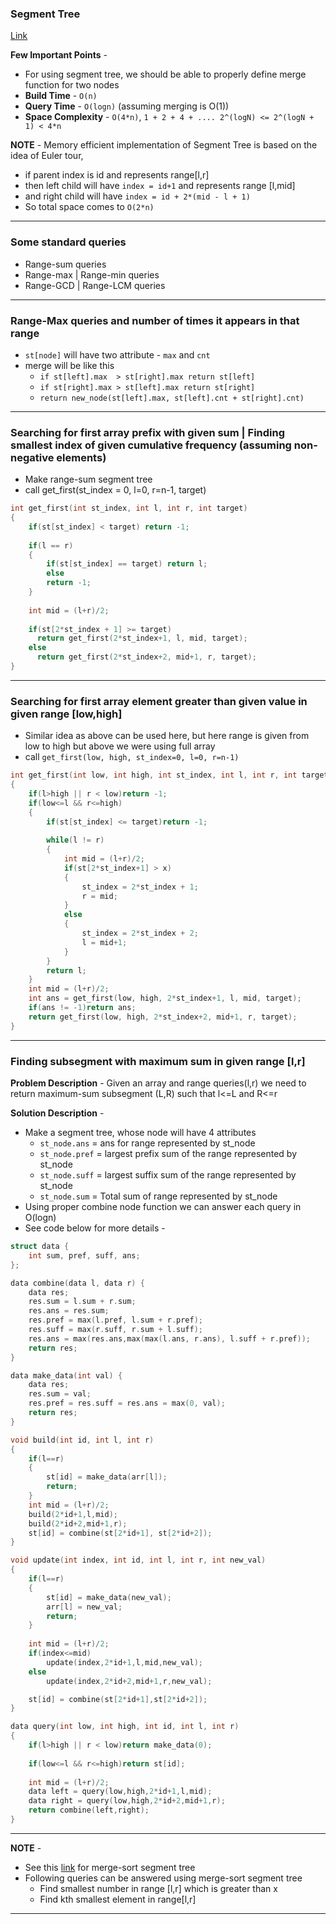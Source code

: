 ### Segment Tree
[Link](https://cp-algorithms.com/data_structures/segment_tree.html)

**Few Important Points** - 
* For using segment tree, we should be able to properly define merge function for two nodes
* **Build Time** - `O(n)`
* **Query Time** - `O(logn)` (assuming merging is O(1))
* **Space Complexity** - `O(4*n)`, `1 + 2 + 4 + .... 2^(logN) <= 2^(logN + 1) < 4*n`

**NOTE** - Memory efficient implementation of Segment Tree is based on the idea of Euler tour, 
* if parent index is id and represents range[l,r] 
* then left child will have `index = id+1` and represents range [l,mid]
* and right child will have `index = id + 2*(mid - l + 1)`
* So total space comes to `O(2*n)`

---

### Some standard queries
* Range-sum queries
* Range-max | Range-min queries
* Range-GCD | Range-LCM queries

---

### Range-Max queries and number of times it appears in that range
  * `st[node]` will have two attribute - `max` and `cnt`
  * merge will be like this
    * `if st[left].max  > st[right].max return st[left]`
    * `if st[right].max > st[left].max return st[right]`
    * `return new_node(st[left].max, st[left].cnt + st[right].cnt)`

---

### Searching for first array prefix with given sum | Finding smallest index of given cumulative frequency (assuming non-negative elements)
* Make range-sum segment tree
* call get_first(st_index = 0, l=0, r=n-1, target)
```c++
int get_first(int st_index, int l, int r, int target)
{
    if(st[st_index] < target) return -1;
    
    if(l == r)
    {
        if(st[st_index] == target) return l;
        else
        return -1;
    }
    
    int mid = (l+r)/2;
    
    if(st[2*st_index + 1] >= target)
      return get_first(2*st_index+1, l, mid, target);
    else
      return get_first(2*st_index+2, mid+1, r, target);
}
```
---

### Searching for first array element greater than given value in given range [low,high]

* Similar idea as above can be used here, but here range is given from low to high but above we were using full array
* call `get_first(low, high, st_index=0, l=0, r=n-1)`

```c++
int get_first(int low, int high, int st_index, int l, int r, int target)
{
    if(l>high || r < low)return -1;
    if(low<=l && r<=high)
    {
        if(st[st_index] <= target)return -1;
        
        while(l != r)
        {
            int mid = (l+r)/2;
            if(st[2*st_index+1] > x)
            {
                st_index = 2*st_index + 1;
                r = mid;
            }
            else
            {
                st_index = 2*st_index + 2;
                l = mid+1;
            }
        }
        return l;
    }
    int mid = (l+r)/2;
    int ans = get_first(low, high, 2*st_index+1, l, mid, target);
    if(ans != -1)return ans;
    return get_first(low, high, 2*st_index+2, mid+1, r, target);
}
``` 

---

### Finding subsegment with maximum sum in given range [l,r]

**Problem Description** - Given an array and range queries(l,r) we need to return maximum-sum subsegment (L,R) such that l<=L and R<=r

**Solution Description** - 
* Make a segment tree, whose node will have 4 attributes
  *  `st_node.ans` = ans for range represented by st_node
  *  `st_node.pref` = largest prefix sum of the range represented by st_node
  *  `st_node.suff` = largest suffix sum of the range represented by st_node
  *  `st_node.sum` = Total sum of range represented by st_node
* Using proper combine node function we can answer each query in O(logn)
* See code below for more details - 

```c++
struct data {
    int sum, pref, suff, ans;
};

data combine(data l, data r) {
    data res;
    res.sum = l.sum + r.sum;
    res.ans = res.sum;
    res.pref = max(l.pref, l.sum + r.pref);
    res.suff = max(r.suff, r.sum + l.suff);
    res.ans = max(res.ans,max(max(l.ans, r.ans), l.suff + r.pref));
    return res;
}

data make_data(int val) {
    data res;
    res.sum = val;
    res.pref = res.suff = res.ans = max(0, val);
    return res;
}

void build(int id, int l, int r)
{
    if(l==r)
    {
        st[id] = make_data(arr[l]);
        return;
    }
    int mid = (l+r)/2;
    build(2*id+1,l,mid);
    build(2*id+2,mid+1,r);
    st[id] = combine(st[2*id+1], st[2*id+2]);
}

void update(int index, int id, int l, int r, int new_val)
{
    if(l==r)
    {
        st[id] = make_data(new_val);
        arr[l] = new_val;
        return;
    }
    
    int mid = (l+r)/2;
    if(index<=mid)
        update(index,2*id+1,l,mid,new_val);
    else
        update(index,2*id+2,mid+1,r,new_val);

    st[id] = combine(st[2*id+1],st[2*id+2]);
}

data query(int low, int high, int id, int l, int r)
{
    if(l>high || r < low)return make_data(0);
    
    if(low<=l && r<=high)return st[id];
    
    int mid = (l+r)/2;
    data left = query(low,high,2*id+1,l,mid);
    data right = query(low,high,2*id+2,mid+1,r);
    return combine(left,right);
}
```

---

**NOTE** - 
* See this [link](https://github.com/vipul79321/CP_Codes/blob/main/Segment%20Tree/merge-sort-tree.md) for merge-sort segment tree
* Following queries can be answered using merge-sort segment tree
  * Find smallest number in range [l,r] which is greater than x
  * Find kth smallest element in range[l,r] 

---
